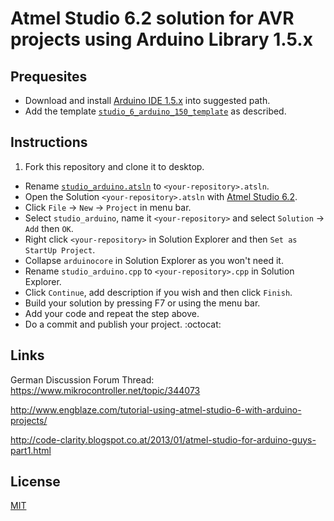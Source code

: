 # Atmel Studio 6.2 solution for AVR projects using Arduino Library 1.5.x

## Prequesites
* Download and install [Arduino IDE 1.5.x](http://arduino.cc/en/Main/Software) into suggested path.
* Add the template [`studio_6_arduino_150_template`](https://github.com/damadmai/studio_6_arduino_150_template)
as described.

## Instructions

1. Fork this repository and clone it to desktop.
* Rename [`studio_arduino.atsln`](./studio_arduino.atsln) to `<your-repository>.atsln`.
* Open the Solution `<your-repository>.atsln` with 
  [Atmel Studio 6.2](http://www.mikrocontroller.net/articles/Atmel_Studio).
* Click `File` &rarr;	`New` &rarr; `Project` in menu bar.
* Select `studio_arduino`, name it `<your-repository>` and select `Solution` &rarr; `Add` then `OK`.
* Right click `<your-repository>` in Solution Explorer and then `Set as StartUp Project`.
* Collapse `arduinocore` in Solution Explorer as you won't need it.
* Rename `studio_arduino.cpp` to `<your-repository>.cpp` in Solution Explorer.
* Click `Continue`, add description if you wish and then click `Finish`.
* Build your solution by pressing F7 or using the menu bar.
* Add your code and repeat the step above.
* Do a commit and publish your project. :octocat:

## Links

German Discussion Forum Thread:
https://www.mikrocontroller.net/topic/344073

http://www.engblaze.com/tutorial-using-atmel-studio-6-with-arduino-projects/

http://code-clarity.blogspot.co.at/2013/01/atmel-studio-for-arduino-guys-part1.html

## License

[MIT](./LICENSE)
